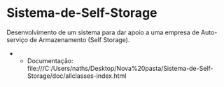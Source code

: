 # Sistema-de-Self-Storage
Desenvolvimento de um sistema para dar apoio a uma empresa de Auto-serviço de Armazenamento (Self Storage).

- * Documentação: file:///C:/Users/naths/Desktop/Nova%20pasta/Sistema-de-Self-Storage/doc/allclasses-index.html
